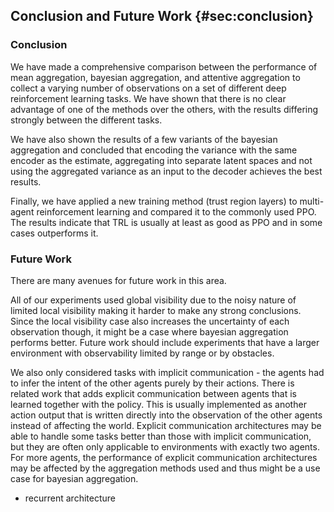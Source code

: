 ## Conclusion and Future Work {#sec:conclusion}

### Conclusion

We have made a comprehensive comparison between the performance of mean
aggregation, bayesian aggregation, and attentive aggregation to collect a
varying number of observations on a set of different deep reinforcement learning
tasks. We have shown that there is no clear advantage of one of the methods over
the others, with the results differing strongly between the different tasks.

<!-- In general, the signal to noise ratio of the experiments was pretty low, -->

We have also shown the results of a few variants of the bayesian aggregation and
concluded that encoding the variance with the same encoder as the estimate,
aggregating into separate latent spaces and not using the aggregated variance as
an input to the decoder achieves the best results.

Finally, we have applied a new training method (trust region layers) to
multi-agent reinforcement learning and compared it to the commonly used PPO. The
results indicate that TRL is usually at least as good as PPO and in some cases
outperforms it.

### Future Work

There are many avenues for future work in this area.

All of our experiments used global visibility due to the noisy nature of limited
local visibility making it harder to make any strong conclusions. Since the
local visibility case also increases the uncertainty of each observation though,
it might be a case where bayesian aggregation performs better. Future work
should include experiments that have a larger environment with observability
limited by range or by obstacles.

We also only considered tasks with implicit communication - the agents had to
infer the intent of the other agents purely by their actions. There is related
work that adds explicit communication between agents that is learned together
with the policy. This is usually implemented as another action output that is
written directly into the observation of the other agents instead of affecting
the world. Explicit communication architectures may be able to handle some tasks
better than those with implicit communication, but they are often only
applicable to environments with exactly two agents. For more agents, the
performance of explicit communication architectures may be affected by the
aggregation methods used and thus might be a use case for bayesian aggregation.

- recurrent architecture

